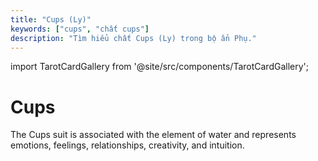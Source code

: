 ```yaml
---
title: "Cups (Ly)"
keywords: ["cups", "chất cups"]
description: "Tìm hiểu chất Cups (Ly) trong bộ ẩn Phụ."
---
```



import TarotCardGallery from '@site/src/components/TarotCardGallery';


# Cups

The Cups suit is associated with the element of water and represents emotions, feelings, relationships, creativity, and intuition.

<TarotCardGallery category="cups" />